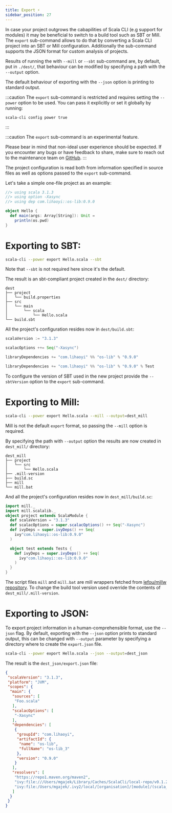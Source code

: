 ```yaml
---
title: Export ⚡️
sidebar_position: 27
---
```


In case your project outgrows the cabapilities of Scala CLI (e.g support for modules) it may be beneficial
to switch to a build tool such as SBT or Mill.
The `export` sub-command allows to do that by converting a Scala CLI project into an SBT or Mill configuration.
Additionally the sub-command supports the JSON format for custom analysis of projects.

Results of running the with `--mill` or `--sbt` sub-command are, by default, put in `./dest/`,
that behaviour can be modified by specifying a path with the `--output` option.

The default behaviour of exporting with the `--json` option is printing to standard output.

:::caution
The `export` sub-command is restricted and requires setting the `--power` option to be used.
You can pass it explicitly or set it globally by running:

    scala-cli config power true
:::

:::caution
The `export` sub-command is an experimental feature.

Please bear in mind that non-ideal user experience should be expected.
If you encounter any bugs or have feedback to share, make sure to reach out to the maintenance team
on [GitHub](https://github.com/VirtusLab/scala-cli).
:::

The project configuration is read both from information specified in source files
as well as options passed to the `export` sub-command.

Let's take a simple one-file project as an example:
```scala title=Hello.scala
//> using scala 3.1.3
//> using option -Xasync
//> using dep com.lihaoyi::os-lib:0.9.0

object Hello {
  def main(args: Array[String]): Unit =
    println(os.pwd)
}
```

# Exporting to SBT:

```bash
scala-cli --power export Hello.scala --sbt
```
Note that `--sbt` is not required here since it's the default.

The result is an sbt-compliant project created in the `dest/` directory:

```
dest
├── project
│   └── build.properties
├── src
│   └── main
│       └── scala
│           └── Hello.scala
└── build.sbt
```

All the project's configuration resides now in `dest/build.sbt`:


```scala title=dest/build.sbt
scalaVersion := "3.1.3"

scalacOptions ++= Seq("-Xasync")

libraryDependencies += "com.lihaoyi" %% "os-lib" % "0.9.0" 

libraryDependencies += "com.lihaoyi" %% "os-lib" % "0.9.0" % Test

```


To configure the version of SBT used in the new project provide the `--sbtVersion` option to the `export` sub-command.

# Exporting to Mill:

```bash
scala-cli --power export Hello.scala --mill --output=dest_mill
```
Mill is not the default `export` format, so passing the `--mill` option is required.

By specifying the path with `--output` option the results are now created in `dest_mill/` directory:

```
dest_mill
├── project
│   └── src
│       └── Hello.scala
├── .mill-version
├── build.sc
├── mill
└── mill.bat
```

And all the project's configuration resides now in `dest_mill/build.sc`:

```scala title=dest_mill/build.sc
import mill._
import mill.scalalib._
object project extends ScalaModule {
  def scalaVersion = "3.1.3"
  def scalacOptions = super.scalacOptions() ++ Seq("-Xasync")
  def ivyDeps = super.ivyDeps() ++ Seq(
    ivy"com.lihaoyi::os-lib:0.9.0"
  )

  object test extends Tests {
    def ivyDeps = super.ivyDeps() ++ Seq(
      ivy"com.lihaoyi::os-lib:0.9.0"
    )
  }
}

```

The script files `mill` and `mill.bat` are mill wrappers fetched from [lefou/millw repository](https://github.com/lefou/millw/tree/166bcdf5741de8569e0630e18c3b2ef7e252cd96).
To change the build tool version used override the contents of `dest_mill/.mill-version`.


# Exporting to JSON:

To export project information in a human-comprehensible format, use the `--json` flag.
By default, exporting with the `--json` option prints to standard output, this can be changed
with `--output` parameter by specifying a directory where to create the `export.json` file.

```bash
scala-cli --power export Hello.scala --json --output=dest_json
```

The result is the `dest_json/export.json` file:

```json title=dest_json/export.json
{
 "scalaVersion": "3.1.3",
 "platform": "JVM",
 "scopes": {
  "main": {
   "sources": [
    "Foo.scala"
   ],
   "scalacOptions": [
    "-Xasync"
   ],
   "dependencies": [
    {
     "groupId": "com.lihaoyi",
     "artifactId": {
      "name": "os-lib",
      "fullName": "os-lib_3"
     },
     "version": "0.9.0"
    }
   ],
   "resolvers": [
    "https://repo1.maven.org/maven2",
    "ivy:file:///Users/mgajek/Library/Caches/ScalaCli/local-repo/v0.1.20-111-648755-DIRTY2ba64fdc//[organisation]/[module]/(scala_[scalaVersion]/)(sbt_[sbtVersion]/)[revision]/[type]s/[artifact](-[classifier]).[ext]",
    "ivy:file:/Users/mgajek/.ivy2/local/[organisation]/[module]/(scala_[scalaVersion]/)(sbt_[sbtVersion]/)[revision]/[type]s/[artifact](-[classifier]).[ext]"
   ]
  }
 }
}
```
